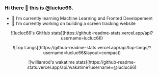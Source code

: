 ### Hi there 👋 this is @lucluc66.
- 🌱 I’m currently learning Machine Learning and Fronted Developement
- 🔭 I’m currently working on building a screen tracking website

<p align='center'>
![lucluc66's GitHub stats](https://github-readme-stats.vercel.app/api?username=lucluc66)
</p>

<p align='center'>
![Top Langs](https://github-readme-stats.vercel.app/api/top-langs/?username=lucluc66&layout=compact)
</p>

<p align='center'>
![willianrod's wakatime stats](https://github-readme-stats.vercel.app/api/wakatime?username=@lucluc66)
</p>

<!--
**lucluc66/lucluc66** is a ✨ _special_ ✨ repository because its `README.md` (this file) appears on your GitHub profile.

Here are some ideas to get you started:

- 🔭 I’m currently working on ...
- 🌱 I’m currently learning ...
- 👯 I’m looking to collaborate on ...
- 🤔 I’m looking for help with ...
- 💬 Ask me about ...
- 📫 How to reach me: ...
- 😄 Pronouns: ...
- ⚡ Fun fact: ...
-->
